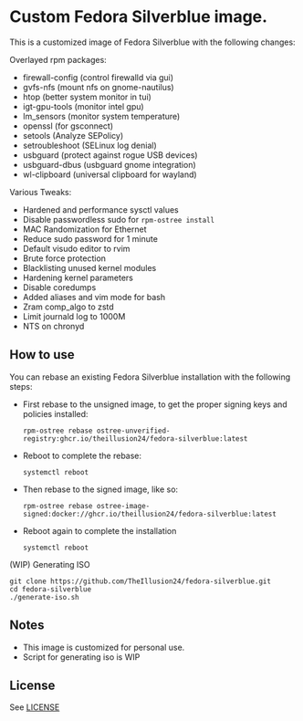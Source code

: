 # Custom Fedora Silverblue image.

This is a customized image of Fedora Silverblue with the following changes:

Overlayed rpm packages:
- firewall-config (control firewalld via gui)
- gvfs-nfs (mount nfs on gnome-nautilus)
- htop (better system monitor in tui)
- igt-gpu-tools (monitor intel gpu)
- lm_sensors (monitor system temperature)
- openssl (for gsconnect)
- setools (Analyze SEPolicy)
- setroubleshoot (SELinux log denial)
- usbguard (protect against rogue USB devices)
- usbguard-dbus (usbguard gnome integration)
- wl-clipboard (universal clipboard for wayland)

Various Tweaks:
- Hardened and performance sysctl values
- Disable passwordless sudo for `rpm-ostree install`
- MAC Randomization for Ethernet
- Reduce sudo password for 1 minute
- Default visudo editor to rvim
- Brute force protection
- Blacklisting unused kernel modules
- Hardening kernel parameters
- Disable coredumps
- Added aliases and vim mode for bash
- Zram comp_algo to zstd
- Limit journald log to 1000M
- NTS on chronyd

## How to use
You can rebase an existing Fedora Silverblue installation with the following steps:

- First rebase to the unsigned image, to get the proper signing keys and policies installed:
  ```
  rpm-ostree rebase ostree-unverified-registry:ghcr.io/theillusion24/fedora-silverblue:latest
  ```
- Reboot to complete the rebase:
  ```
  systemctl reboot
  ```
- Then rebase to the signed image, like so:
  ```
  rpm-ostree rebase ostree-image-signed:docker://ghcr.io/theillusion24/fedora-silverblue:latest
  ```
- Reboot again to complete the installation
  ```
  systemctl reboot
  ```

(WIP) Generating ISO
  ```
  git clone https://github.com/TheIllusion24/fedora-silverblue.git
  cd fedora-silverblue
  ./generate-iso.sh 
  ```


## Notes
  - This image is customized for personal use.
  - Script for generating iso is WIP

## License
See [LICENSE](LICENSE)
  
